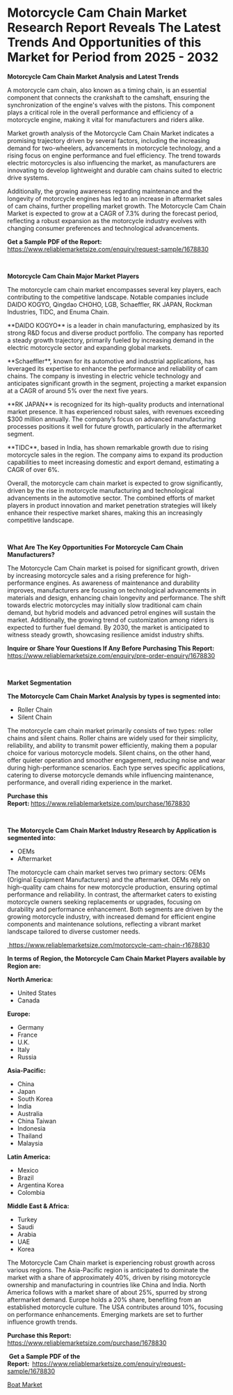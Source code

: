 <p><h1>Motorcycle Cam Chain Market Research Report Reveals The Latest Trends And Opportunities of this Market for Period from 2025 - 2032</h1></p><p><strong>Motorcycle Cam Chain Market Analysis and Latest Trends</strong></p>
<p><p>A motorcycle cam chain, also known as a timing chain, is an essential component that connects the crankshaft to the camshaft, ensuring the synchronization of the engine's valves with the pistons. This component plays a critical role in the overall performance and efficiency of a motorcycle engine, making it vital for manufacturers and riders alike.</p><p>Market growth analysis of the Motorcycle Cam Chain Market indicates a promising trajectory driven by several factors, including the increasing demand for two-wheelers, advancements in motorcycle technology, and a rising focus on engine performance and fuel efficiency. The trend towards electric motorcycles is also influencing the market, as manufacturers are innovating to develop lightweight and durable cam chains suited to electric drive systems.</p><p>Additionally, the growing awareness regarding maintenance and the longevity of motorcycle engines has led to an increase in aftermarket sales of cam chains, further propelling market growth. The Motorcycle Cam Chain Market is expected to grow at a CAGR of 7.3% during the forecast period, reflecting a robust expansion as the motorcycle industry evolves with changing consumer preferences and technological advancements.</p></p>
<p><strong>Get a Sample PDF of the Report:&nbsp;</strong> <a href="https://www.reliablemarketsize.com/enquiry/request-sample/1678830?utm_campaign=3165&utm_medium=2&utm_source=Github&utm_content=ia&utm_term=30032025&utm_id=motorcycle-cam-chain">https://www.reliablemarketsize.com/enquiry/request-sample/1678830</a></p>
<p>&nbsp;</p>
<p><strong>Motorcycle Cam Chain Major Market Players</strong></p>
<p><p>The motorcycle cam chain market encompasses several key players, each contributing to the competitive landscape. Notable companies include DAIDO KOGYO, Qingdao CHOHO, LGB, Schaeffler, RK JAPAN, Rockman Industries, TIDC, and Enuma Chain.</p><p>**DAIDO KOGYO** is a leader in chain manufacturing, emphasized by its strong R&D focus and diverse product portfolio. The company has reported a steady growth trajectory, primarily fueled by increasing demand in the electric motorcycle sector and expanding global markets. </p><p>**Schaeffler**, known for its automotive and industrial applications, has leveraged its expertise to enhance the performance and reliability of cam chains. The company is investing in electric vehicle technology and anticipates significant growth in the segment, projecting a market expansion at a CAGR of around 5% over the next five years.</p><p>**RK JAPAN** is recognized for its high-quality products and international market presence. It has experienced robust sales, with revenues exceeding $300 million annually. The company’s focus on advanced manufacturing processes positions it well for future growth, particularly in the aftermarket segment.</p><p>**TIDC**, based in India, has shown remarkable growth due to rising motorcycle sales in the region. The company aims to expand its production capabilities to meet increasing domestic and export demand, estimating a CAGR of over 6%.</p><p>Overall, the motorcycle cam chain market is expected to grow significantly, driven by the rise in motorcycle manufacturing and technological advancements in the automotive sector. The combined efforts of market players in product innovation and market penetration strategies will likely enhance their respective market shares, making this an increasingly competitive landscape.</p></p>
<p>&nbsp;</p>
<p><strong>What Are The Key Opportunities For Motorcycle Cam Chain Manufacturers?</strong></p>
<p><p>The Motorcycle Cam Chain market is poised for significant growth, driven by increasing motorcycle sales and a rising preference for high-performance engines. As awareness of maintenance and durability improves, manufacturers are focusing on technological advancements in materials and design, enhancing chain longevity and performance. The shift towards electric motorcycles may initially slow traditional cam chain demand, but hybrid models and advanced petrol engines will sustain the market. Additionally, the growing trend of customization among riders is expected to further fuel demand. By 2030, the market is anticipated to witness steady growth, showcasing resilience amidst industry shifts.</p></p>
<p><strong>Inquire or Share Your Questions If Any Before Purchasing This Report:</strong> <a href="https://www.reliablemarketsize.com/enquiry/pre-order-enquiry/1678830?utm_campaign=3165&utm_medium=2&utm_source=Github&utm_content=ia&utm_term=30032025&utm_id=motorcycle-cam-chain">https://www.reliablemarketsize.com/enquiry/pre-order-enquiry/1678830</a></p>
<p>&nbsp;</p>
<p><strong>Market Segmentation</strong></p>
<p><strong>The Motorcycle Cam Chain Market Analysis by types is segmented into:</strong></p>
<p><ul><li>Roller Chain</li><li>Silent Chain</li></ul></p>
<p><p>The motorcycle cam chain market primarily consists of two types: roller chains and silent chains. Roller chains are widely used for their simplicity, reliability, and ability to transmit power efficiently, making them a popular choice for various motorcycle models. Silent chains, on the other hand, offer quieter operation and smoother engagement, reducing noise and wear during high-performance scenarios. Each type serves specific applications, catering to diverse motorcycle demands while influencing maintenance, performance, and overall riding experience in the market.</p></p>
<p><strong>Purchase this Report:&nbsp;</strong><a href="https://www.reliablemarketsize.com/purchase/1678830?utm_campaign=3165&utm_medium=2&utm_source=Github&utm_content=ia&utm_term=30032025&utm_id=motorcycle-cam-chain">https://www.reliablemarketsize.com/purchase/1678830</a></p>
<p>&nbsp;</p>
<p><strong>The Motorcycle Cam Chain Market Industry Research by Application is segmented into:</strong></p>
<p><ul><li>OEMs</li><li>Aftermarket</li></ul></p>
<p><p>The motorcycle cam chain market serves two primary sectors: OEMs (Original Equipment Manufacturers) and the aftermarket. OEMs rely on high-quality cam chains for new motorcycle production, ensuring optimal performance and reliability. In contrast, the aftermarket caters to existing motorcycle owners seeking replacements or upgrades, focusing on durability and performance enhancement. Both segments are driven by the growing motorcycle industry, with increased demand for efficient engine components and maintenance solutions, reflecting a vibrant market landscape tailored to diverse customer needs.</p></p>
<p><a href="https://www.reliablemarketsize.com/motorcycle-cam-chain-r1678830?utm_campaign=3165&utm_medium=2&utm_source=Github&utm_content=ia&utm_term=30032025&utm_id=motorcycle-cam-chain">&nbsp;https://www.reliablemarketsize.com/motorcycle-cam-chain-r1678830</a></p>
<p><strong>In terms of Region, the Motorcycle Cam Chain Market Players available by Region are:</strong></p>
<p>
    <p> <strong> North America: </strong>
        <ul>
            <li>United States</li>
            <li>Canada</li>
        </ul>
        </p> 
    <p> <strong> Europe: </strong>
        <ul>
            <li>Germany</li>
            <li>France</li>
            <li>U.K.</li>
            <li>Italy</li>
            <li>Russia</li>
        </ul>
        </p> 
    <p> <strong> Asia-Pacific: </strong>
        <ul>
            <li>China</li>
            <li>Japan</li>
            <li>South Korea</li>
            <li>India</li>
            <li>Australia</li>
            <li>China Taiwan</li>
            <li>Indonesia</li>
            <li>Thailand</li>
            <li>Malaysia</li>
        </ul>
        </p> 
    <p> <strong> Latin America: </strong>
        <ul>
            <li>Mexico</li>
            <li>Brazil</li>
            <li>Argentina Korea</li>
            <li>Colombia</li>
        </ul>
        </p> 
    <p> <strong> Middle East & Africa: </strong>
        <ul>
            <li>Turkey</li>
            <li>Saudi</li>
            <li>Arabia</li>
            <li>UAE</li>
            <li>Korea</li>
        </ul>
    </p>
    </p>
<p><p>The Motorcycle Cam Chain market is experiencing robust growth across various regions. The Asia-Pacific region is anticipated to dominate the market with a share of approximately 40%, driven by rising motorcycle ownership and manufacturing in countries like China and India. North America follows with a market share of about 25%, spurred by strong aftermarket demand. Europe holds a 20% share, benefiting from an established motorcycle culture. The USA contributes around 10%, focusing on performance enhancements. Emerging markets are set to further influence growth trends.</p></p>
<p><strong>Purchase this Report: </strong><a href="https://www.reliablemarketsize.com/purchase/1678830?utm_campaign=3165&utm_medium=2&utm_source=Github&utm_content=ia&utm_term=30032025&utm_id=motorcycle-cam-chain">https://www.reliablemarketsize.com/purchase/1678830</a></p>
<p>&nbsp;<strong>Get a Sample PDF of the Report:&nbsp;&nbsp;</strong><a href="https://www.reliablemarketsize.com/enquiry/request-sample/1678830?utm_campaign=3165&utm_medium=2&utm_source=Github&utm_content=ia&utm_term=30032025&utm_id=motorcycle-cam-chain">https://www.reliablemarketsize.com/enquiry/request-sample/1678830</a></p>
<p><strong></strong></p>
<p><p><a href="https://github.com/osamhcombre/Market-Research-Report-List-1/blob/main/boat-market.md?utm_campaign=3165&utm_medium=2&utm_source=Github&utm_content=ia&utm_term=30032025&utm_id=motorcycle-cam-chain">Boat Market</a></p></p>